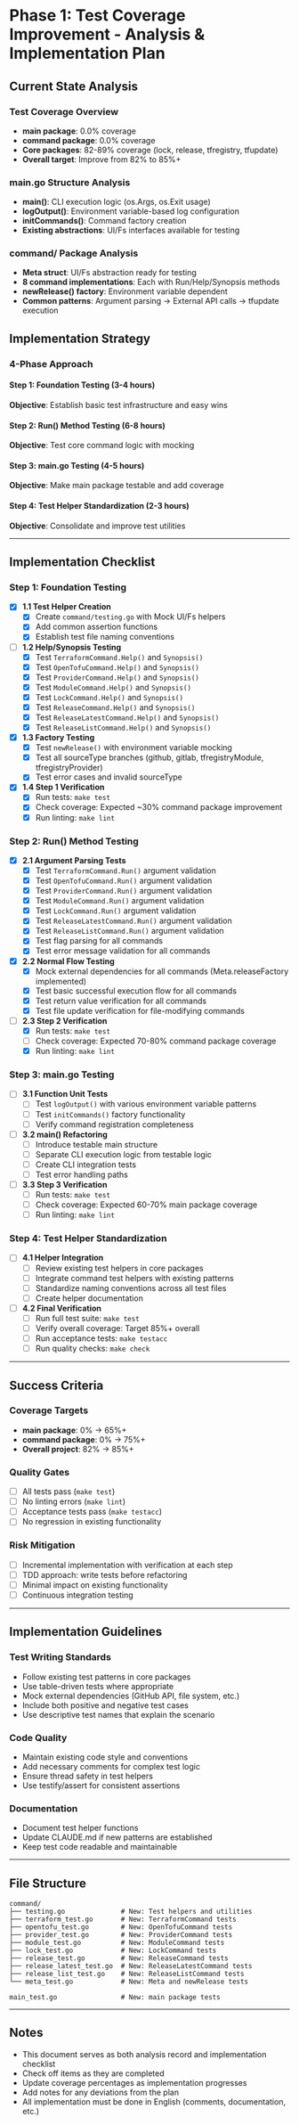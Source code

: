 # Phase 1: Test Coverage Improvement - Analysis & Implementation Plan

## Current State Analysis

### Test Coverage Overview
- **main package**: 0.0% coverage
- **command package**: 0.0% coverage  
- **Core packages**: 82-89% coverage (lock, release, tfregistry, tfupdate)
- **Overall target**: Improve from 82% to 85%+

### main.go Structure Analysis
- **main()**: CLI execution logic (os.Args, os.Exit usage)
- **logOutput()**: Environment variable-based log configuration
- **initCommands()**: Command factory creation
- **Existing abstractions**: UI/Fs interfaces available for testing

### command/ Package Analysis
- **Meta struct**: UI/Fs abstraction ready for testing
- **8 command implementations**: Each with Run/Help/Synopsis methods
- **newRelease() factory**: Environment variable dependent
- **Common patterns**: Argument parsing → External API calls → tfupdate execution

## Implementation Strategy

### 4-Phase Approach

#### Step 1: Foundation Testing (3-4 hours)
**Objective**: Establish basic test infrastructure and easy wins

#### Step 2: Run() Method Testing (6-8 hours)  
**Objective**: Test core command logic with mocking

#### Step 3: main.go Testing (4-5 hours)
**Objective**: Make main package testable and add coverage

#### Step 4: Test Helper Standardization (2-3 hours)
**Objective**: Consolidate and improve test utilities

---

## Implementation Checklist

### Step 1: Foundation Testing
- [x] **1.1 Test Helper Creation**
  - [x] Create `command/testing.go` with Mock UI/Fs helpers
  - [x] Add common assertion functions
  - [x] Establish test file naming conventions
  
- [ ] **1.2 Help/Synopsis Testing**
  - [x] Test `TerraformCommand.Help()` and `Synopsis()`
  - [x] Test `OpenTofuCommand.Help()` and `Synopsis()`
  - [x] Test `ProviderCommand.Help()` and `Synopsis()`
  - [x] Test `ModuleCommand.Help()` and `Synopsis()`
  - [x] Test `LockCommand.Help()` and `Synopsis()`
  - [x] Test `ReleaseCommand.Help()` and `Synopsis()`
  - [x] Test `ReleaseLatestCommand.Help()` and `Synopsis()`
  - [x] Test `ReleaseListCommand.Help()` and `Synopsis()`
  
- [x] **1.3 Factory Testing**
  - [x] Test `newRelease()` with environment variable mocking
  - [x] Test all sourceType branches (github, gitlab, tfregistryModule, tfregistryProvider)
  - [x] Test error cases and invalid sourceType
  
- [x] **1.4 Step 1 Verification**
  - [x] Run tests: `make test`
  - [x] Check coverage: Expected ~30% command package improvement
  - [x] Run linting: `make lint`

### Step 2: Run() Method Testing
- [x] **2.1 Argument Parsing Tests**
  - [x] Test `TerraformCommand.Run()` argument validation
  - [x] Test `OpenTofuCommand.Run()` argument validation
  - [x] Test `ProviderCommand.Run()` argument validation
  - [x] Test `ModuleCommand.Run()` argument validation
  - [x] Test `LockCommand.Run()` argument validation
  - [x] Test `ReleaseLatestCommand.Run()` argument validation
  - [x] Test `ReleaseListCommand.Run()` argument validation
  - [x] Test flag parsing for all commands
  - [x] Test error message validation for all commands
  
- [x] **2.2 Normal Flow Testing**
  - [x] Mock external dependencies for all commands (Meta.releaseFactory implemented)
  - [x] Test basic successful execution flow for all commands
  - [x] Test return value verification for all commands
  - [x] Test file update verification for file-modifying commands
  
- [ ] **2.3 Step 2 Verification**
  - [x] Run tests: `make test`
  - [ ] Check coverage: Expected 70-80% command package coverage
  - [x] Run linting: `make lint`

### Step 3: main.go Testing
- [ ] **3.1 Function Unit Tests**
  - [ ] Test `logOutput()` with various environment variable patterns
  - [ ] Test `initCommands()` factory functionality
  - [ ] Verify command registration completeness
  
- [ ] **3.2 main() Refactoring**
  - [ ] Introduce testable main structure
  - [ ] Separate CLI execution logic from testable logic
  - [ ] Create CLI integration tests
  - [ ] Test error handling paths
  
- [ ] **3.3 Step 3 Verification**
  - [ ] Run tests: `make test`
  - [ ] Check coverage: Expected 60-70% main package coverage
  - [ ] Run linting: `make lint`

### Step 4: Test Helper Standardization
- [ ] **4.1 Helper Integration**
  - [ ] Review existing test helpers in core packages
  - [ ] Integrate command test helpers with existing patterns
  - [ ] Standardize naming conventions across all test files
  - [ ] Create helper documentation
  
- [ ] **4.2 Final Verification**
  - [ ] Run full test suite: `make test`
  - [ ] Verify overall coverage: Target 85%+ overall
  - [ ] Run acceptance tests: `make testacc`
  - [ ] Run quality checks: `make check`

---

## Success Criteria

### Coverage Targets
- **main package**: 0% → 65%+
- **command package**: 0% → 75%+
- **Overall project**: 82% → 85%+

### Quality Gates
- [ ] All tests pass (`make test`)
- [ ] No linting errors (`make lint`)
- [ ] Acceptance tests pass (`make testacc`)
- [ ] No regression in existing functionality

### Risk Mitigation
- [ ] Incremental implementation with verification at each step
- [ ] TDD approach: write tests before refactoring
- [ ] Minimal impact on existing functionality
- [ ] Continuous integration testing

---

## Implementation Guidelines

### Test Writing Standards
- Follow existing test patterns in core packages
- Use table-driven tests where appropriate
- Mock external dependencies (GitHub API, file system, etc.)
- Include both positive and negative test cases
- Use descriptive test names that explain the scenario

### Code Quality
- Maintain existing code style and conventions
- Add necessary comments for complex test logic
- Ensure thread safety in test helpers
- Use testify/assert for consistent assertions

### Documentation
- Document test helper functions
- Update CLAUDE.md if new patterns are established
- Keep test code readable and maintainable

---

## File Structure

```
command/
├── testing.go              # New: Test helpers and utilities
├── terraform_test.go       # New: TerraformCommand tests
├── opentofu_test.go        # New: OpenTofuCommand tests
├── provider_test.go        # New: ProviderCommand tests
├── module_test.go          # New: ModuleCommand tests
├── lock_test.go            # New: LockCommand tests
├── release_test.go         # New: ReleaseCommand tests
├── release_latest_test.go  # New: ReleaseLatestCommand tests
├── release_list_test.go    # New: ReleaseListCommand tests
└── meta_test.go            # New: Meta and newRelease tests

main_test.go                # New: main package tests
```

---

## Notes

- This document serves as both analysis record and implementation checklist
- Check off items as they are completed
- Update coverage percentages as implementation progresses
- Add notes for any deviations from the plan
- All implementation must be done in English (comments, documentation, etc.)